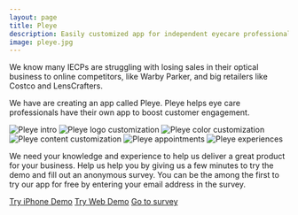 ```yaml
---
layout: page
title: Pleye
description: Easily customized app for independent eyecare professionals (IECP)
image: pleye.jpg
---
```


We know many IECPs are struggling with losing sales in their optical business to online competitors, like Warby Parker, and big retailers like Costco and LensCrafters.

We have are creating an app called Pleye. Pleye helps eye care professionals have their own app to boost customer engagement.

<img style="max-width: 100%" src="/assets/images/pleye_intro.jpg" alt="Pleye intro">
<img style="max-width: 100%" src="/assets/images/pleye_custom_1.jpg" alt="Pleye logo customization">
<img style="max-width: 100%" src="/assets/images/pleye_custom_2.jpg" alt="Pleye color customization">
<img style="max-width: 100%" src="/assets/images/pleye_custom_3.jpg" alt="Pleye content customization">
<img style="max-width: 100%" src="/assets/images/pleye_appointment.jpg" alt="Pleye appointments">
<img style="max-width: 100%" src="/assets/images/pleye_experience.jpg" alt="Pleye experiences">

We need your knowledge and experience to help us deliver a great product for your business. Help us help you by giving us a few minutes to try the demo and fill out an anonymous survey. You can be the among the first to try our app for free by entering your email address in the survey.

<a class="button special small" href="https://testflight.apple.com/join/QEKJdl2i" title="Try iPhone Demo" target="_blank">Try iPhone Demo</a>
<a class="button special small" href="https://invis.io/JQSXCCT6YFB" title="Try Web Demo" target="_blank">Try Web Demo</a>
<a class="button special small" href="https://forms.gle/XkbuT4VsBCnZdheP7" title="Go to survey" target="_blank">Go to survey</a>